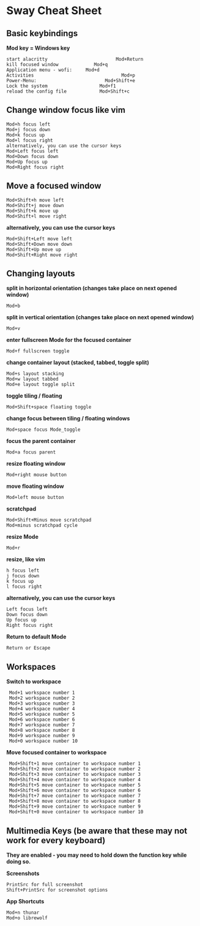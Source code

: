 # Sway Cheat Sheet

## Basic keybindings

**Mod key = Windows key**

```
start alacritty                         Mod+Return
kill focused window             Mod+q
Application menu - wofi:     Mod+d
Activities                                Mod+p
Power-Menu:                         Mod+Shift+e
Lock the system                   Mod+f1
reload the config file            Mod+Shift+c
```

## Change window focus like vim

```
Mod+h focus left
Mod+j focus down
Mod+k focus up
Mod+l focus right
alternatively, you can use the cursor keys
Mod+Left focus left
Mod+Down focus down
Mod+Up focus up
Mod+Right focus right
```

## Move a focused window

```
Mod+Shift+h move left
Mod+Shift+j move down
Mod+Shift+k move up
Mod+Shift+l move right
```

**alternatively, you can use the cursor keys**

```
Mod+Shift+Left move left
Mod+Shift+Down move down
Mod+Shift+Up move up
Mod+Shift+Right move right
```

## Changing layouts

**split in horizontal orientation (changes take place on next opened window)**

```
Mod+b
```

**split in vertical orientation (changes take place on next opened window)**

```
Mod+v
```

**enter fullscreen Mode for the focused container**

```
Mod+f fullscreen toggle
```

**change container layout (stacked, tabbed, toggle split)**

```
Mod+s layout stacking
Mod+w layout tabbed
Mod+e layout toggle split
```

**toggle tiling / floating**

```
Mod+Shift+space floating toggle
```

**change focus between tiling / floating windows**

```
Mod+space focus Mode_toggle
```

**focus the parent container**

```
Mod+a focus parent
```

**resize floating window**

```
Mod+right mouse button
```

**move floating window**

```
Mod+left mouse button
```

**scratchpad**

```
Mod+Shift+Minus move scratchpad
Mod+minus scratchpad cycle
```

**resize Mode**

```
Mod+r
```

**resize, like vim**

```
h focus left
j focus down
k focus up
l focus right
```

**alternatively, you can use the cursor keys**

```
Left focus left
Down focus down
Up focus up
Right focus right
```

**Return to default Mode**

```
Return or Escape
```

## Workspaces

**Switch to workspace**

```
 Mod+1 workspace number 1
 Mod+2 workspace number 2
 Mod+3 workspace number 3
 Mod+4 workspace number 4
 Mod+5 workspace number 5
 Mod+6 workspace number 6
 Mod+7 workspace number 7
 Mod+8 workspace number 8
 Mod+9 workspace number 9
 Mod+0 workspace number 10
```

**Move focused container to workspace**

```
 Mod+Shift+1 move container to workspace number 1
 Mod+Shift+2 move container to workspace number 2
 Mod+Shift+3 move container to workspace number 3
 Mod+Shift+4 move container to workspace number 4
 Mod+Shift+5 move container to workspace number 5
 Mod+Shift+6 move container to workspace number 6
 Mod+Shift+7 move container to workspace number 7
 Mod+Shift+8 move container to workspace number 8
 Mod+Shift+9 move container to workspace number 9  
 Mod+Shift+0 move container to workspace number 10
```

## Multimedia Keys (be aware that these may not work for every keyboard)

**They are enabled -  you may need to hold down the function key while doing so.**

**Screenshots**

```
PrintSrc for full screenshot
Shift+PrintSrc for screenshot options
```

  **App Shortcuts**

```
Mod+n thunar
Mod+o librewolf
```
